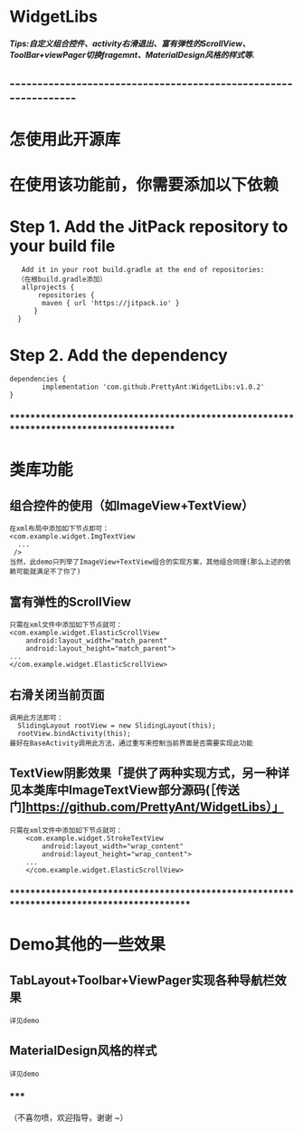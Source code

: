 # WidgetLibs
##### Tips:自定义组合控件、activity右滑退出、富有弹性的ScrollView、ToolBar+viewPager切换fragemnt、MaterialDesign风格的样式等. 
##
## ---------------------------------------------------------------


# 怎使用此开源库
# 在使用该功能前，你需要添加以下依赖
# Step 1. Add the JitPack repository to your build file
       Add it in your root build.gradle at the end of repositories:
      （在根build.gradle添加）
       allprojects {
           repositories {
			maven { url 'https://jitpack.io' }
          }
      }

# Step 2. Add the dependency
	dependencies {
	        implementation 'com.github.PrettyAnt:WidgetLibs:v1.0.2'
	}
	
### ***************************************************************************************

# 类库功能

## 组合控件的使用（如ImageView+TextView）
    在xml布局中添加如下节点即可：
    <com.example.widget.ImgTextView
      ...
     />
    当然，此demo只列举了ImageView+TextView组合的实现方案，其他组合同理(那么上述的依赖可能就满足不了你了)

## 富有弹性的ScrollView
    只需在xml文件中添加如下节点就可：
    <com.example.widget.ElasticScrollView
        android:layout_width="match_parent"
        android:layout_height="match_parent">
    ...
    </com.example.widget.ElasticScrollView>

## 右滑关闭当前页面
    调用此方法即可：
      SlidingLayout rootView = new SlidingLayout(this);
      rootView.bindActivity(this);
    最好在BaseActivity调用此方法，通过重写来控制当前界面是否需要实现此功能
    
## TextView阴影效果「提供了两种实现方式，另一种详见本类库中ImageTextView部分源码(［传送门]https://github.com/PrettyAnt/WidgetLibs）」
    只需在xml文件中添加如下节点就可：
        <com.example.widget.StrokeTextView
            android:layout_width="wrap_content"
            android:layout_height="wrap_content">
        ...
        </com.example.widget.ElasticScrollView>
	
	

### ******************************************************************************************

# Demo其他的一些效果

## TabLayout+Toolbar+ViewPager实现各种导航栏效果
    详见demo

## MaterialDesign风格的样式
    详见demo


### ***
（不喜勿喷，欢迎指导，谢谢 ~）
